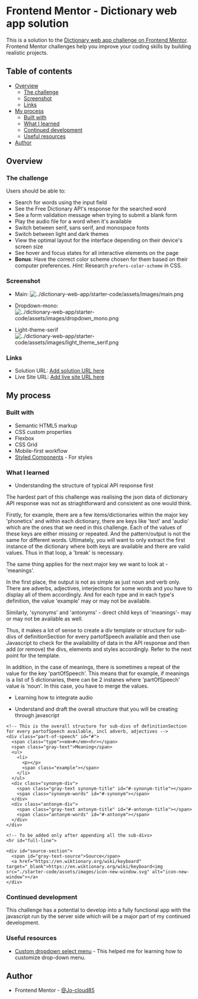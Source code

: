 # Frontend Mentor - Dictionary web app solution

This is a solution to the [Dictionary web app challenge on Frontend Mentor](https://www.frontendmentor.io/challenges/dictionary-web-app-h5wwnyuKFL). Frontend Mentor challenges help you improve your coding skills by building realistic projects. 

## Table of contents

- [Overview](#overview)
  - [The challenge](#the-challenge)
  - [Screenshot](#screenshot)
  - [Links](#links)
- [My process](#my-process)
  - [Built with](#built-with)
  - [What I learned](#what-i-learned)
  - [Continued development](#continued-development)
  - [Useful resources](#useful-resources)
- [Author](#author)


## Overview

### The challenge

Users should be able to:

- Search for words using the input field
- See the Free Dictionary API's response for the searched word
- See a form validation message when trying to submit a blank form
- Play the audio file for a word when it's available
- Switch between serif, sans serif, and monospace fonts
- Switch between light and dark themes
- View the optimal layout for the interface depending on their device's screen size
- See hover and focus states for all interactive elements on the page
- **Bonus**: Have the correct color scheme chosen for them based on their computer preferences. _Hint_: Research `prefers-color-scheme` in CSS.

### Screenshot

- Main: ![../dictionary-web-app/starter-code/assets/images/main.png](../dictionary-web-app/starter-code/assets/images/main.png)

- Dropdown-mono: ![../dictionary-web-app/starter-code/assets/images/dropdown_mono.png](../dictionary-web-app/starter-code/assets/images/dropdown_mono.png)

- Light-theme-serif ![../dictionary-web-app/starter-code/assets/images/light_theme_serif.png](../dictionary-web-app/starter-code/assets/images/light_theme_serif.png)

### Links

- Solution URL: [Add solution URL here](https://your-solution-url.com)
- Live Site URL: [Add live site URL here](https://your-live-site-url.com)


## My process

### Built with

- Semantic HTML5 markup
- CSS custom properties
- Flexbox
- CSS Grid
- Mobile-first workflow
- [Styled Components](https://styled-components.com/) - For styles


### What I learned

- Understanding the structure of typical API response first

The hardest part of this challenge was realising the json data of dictionary API response was not as striaghtforward and consistent as one would think.

Firstly, for example, there are a few items/dictionaries within the major key 'phonetics' and within each dictionary, there are keys like 'text' and 'audio' which are the ones that we need in this challenge. Each of the values of these keys are either missing or repeated. And the pattern/output is not the same for different words. Ultimately, you will want to only extract the first instance of the dictionary where both keys are available and there are valid values. Thus in that loop, a 'break' is necessary.

The same thing applies for the next major key we want to look at - 'meanings'. 

In the first place, the output is not as simple as just noun and verb only. There are adverbs, adjectives, interjections for some words and you have to display all of them accordingly. And for each type and in each type's definition, the value 'example' may or may not be available. 

Similarly, 'synonyms' and 'antonyms' - direct child keys of 'meanings'- may or may not be available as well.

Thus, it makes a lot of sense to create a div template or structure for sub-divs of definitionSection for every partofSpeech available and then use Javascript to check for the availability of data in the API response and then add (or remove) the divs, elements and styles accordingly. Refer to the next point for the template.

In addition, in the case of meanings, there is sometimes a repeat of the value for the key 'partOfSpeech'. This means that for example, if meanings is a list of 5 dictionaries, there can be 2 instanes where 'partOfSpeech' value is 'noun'. In this case, you have to merge the values.


- Learning how to integrate audio


- Understand and draft the overall structure that you will be creating through javascript

```
<!-- This is the overall structure for sub-divs of definitionSection for every partofSpeech available, incl adverb, adjectives -->
<div class="part-of-speech" id="#">
  <span class="type"><em>#</em><hr></span>
  <span class="gray-text">Meaning</span>
  <ul>
    <li>
      <p></p>
      <span class="example"></span>
    </li>
  </ul>
  <div class="synonym-div">
    <span class="gray-text synonym-title" id="#-synonym-title"></span>
    <span class="synonym-words" id="#-synonym"></span>
  </div>
  <div class="antonym-div">
    <span class="gray-text antonym-title" id="#-antonym-title"></span>
    <span class="antonym-words" id="#-antonym"></span>
  </div>
</div>

<!-- To be added only after appending all the sub-divs>
<hr id="full-line">

<div id="source-section">
  <span id="gray-text-source">Source</span>
  <a href="https://en.wiktionary.org/wiki/keyboard" target="_blank">https://en.wiktionary.org/wiki/keyboard<img src="./starter-code/assets/images/icon-new-window.svg" alt="icon-new-window"></a>
</div>
```

### Continued development

This challenge has a potential to develop into a fully functional app with the javascript run by the server side which will be a major part of my continued development.

### Useful resources

- [Custom dropdown select menu](https://www.darkcode.info/2022/05/how-to-create-custom-select-menu-using.html) - This helped me for learning how to customize drop-down menu.


## Author

- Frontend Mentor - [@Jo-cloud85](https://www.frontendmentor.io/profile/Jo-cloud85)

